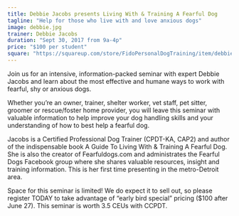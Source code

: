 ```yaml
---
title: Debbie Jacobs presents Living With & Training A Fearful Dog 
tagline: "Help for those who live with and love anxious dogs"
image: debbie.jpg
trainer: Debbie Jacobs
duration: "Sept 30, 2017 from 9a-4p"
price: "$100 per student"
square: "https://squareup.com/store/FidoPersonalDogTraining/item/debbie-jacob-seminar"
---
```


Join us for an intensive, information-packed seminar with expert Debbie Jacobs and learn about the most effective
and humane ways to work with fearful, shy or anxious dogs.

Whether you’re an owner, trainer, shelter worker, vet staff, pet sitter, groomer or rescue/foster home provider, you 
will leave this seminar with valuable information to help improve your dog handling skills and your understanding of 
how to best help a fearful dog.
 
Jacobs is a Certified Professional Dog Trainer (CPDT-KA, CAP2) and author of the indispensable book A Guide To Living
With & Training A Fearful Dog. She is also the creator of Fearfuldogs.com and administrates the Fearful Dogs Facebook group
where she shares valuable resources, insight and training information. This is her first time presenting in the metro-Detroit area.
 
Space for this seminar is limited! We do expect it to sell out, so please register TODAY to take advantage of “early bird special” 
pricing ($100 after June 27). This seminar is worth 3.5 CEUs with CCPDT.
 

